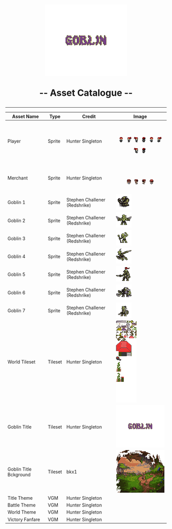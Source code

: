 <h1 align = center>

![alt](./res/goblinTitleLetters.png)

 -- Asset Catalogue --

</h1>


----


| Asset Name | Type | Credit | Image |
|-----------|------|--------|-------|
| Player | Sprite | Hunter Singleton |<h1 align = center> ![alt](./chara_gifs/row_0.gif) ![alt](./chara_gifs/row_1.gif) ![alt](./chara_gifs/row_2.gif) ![alt](./chara_gifs/row_3.gif) ![alt](./chara_gifs/row_4.gif) ![alt](./chara_gifs/row_5.gif) ![alt](./chara_gifs/row_6.gif) ![alt](./chara_gifs/row_7.gif) </h1> |
| Merchant | Sprite | Hunter Singleton |<h1 align = center> ![alt](./merchant_gifs/row_0.gif) ![alt](./merchant_gifs/row_1.gif) ![alt](./merchant_gifs/row_2.gif) ![alt](./merchant_gifs/row_3.gif) </h1>|
| Goblin 1 | Sprite| Stephen Challener (Redshrike) |  ![alt](./goblins/row_0.gif) |
| Goblin 2 | Sprite | Stephen Challener (Redshrike) |  ![alt](./goblins/row_1.gif) |
| Goblin 3 | Sprite | Stephen Challener (Redshrike) |  ![alt](./goblins/row_2.gif) |
| Goblin 4 | Sprite | Stephen Challener (Redshrike) |  ![alt](./goblins/row_3.gif) |
| Goblin 5 | Sprite | Stephen Challener (Redshrike) |  ![alt](./goblins/row_4.gif) |
| Goblin 6 | Sprite | Stephen Challener (Redshrike) |  ![alt](./goblins/row_5.gif) |
| Goblin 7 | Sprite | Stephen Challener (Redshrike) |  ![alt](./goblins/row_6.gif) |
| World Tileset | Tileset | Hunter Singleton | ![alt](./res/tilesSEGA2.png) |
| Goblin Title | Tileset | Hunter Singleton | ![alt](./res/goblinTitleLetters.png) |
| Goblin Title Bckground | Tileset | bkx1 | ![alt](./res/goblinTitleBase.png) |
| Title Theme | VGM | Hunter Singleton |  |
| Battle Theme | VGM | Hunter Singleton |  |
| World Theme | VGM | Hunter Singleton |  |
| Victory Fanfare | VGM | Hunter Singleton |  |
